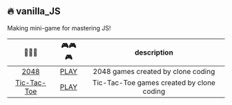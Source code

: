 ## 🔥 vanilla_JS
Making mini-game for mastering JS!

|  📁📁📁 | 🎮🎮🎮 |              description               |
|:----:|:-----: |:----------------------------------:|
| [2048](./2048/) | [PLAY](https://blog.seonghwan7694.dev/vanilla_JS/2048/2048.html) |2048 games created by clone coding |
| [Tic-Tac-Toe](./Tic-Tac-Toe/) | [PLAY](https://blog.seonghwan7694.dev/vanilla_JS/Tic-Tac-Toe/Tic-Tac-Toe.html) |Tic-Tac-Toe games created by clone coding |
